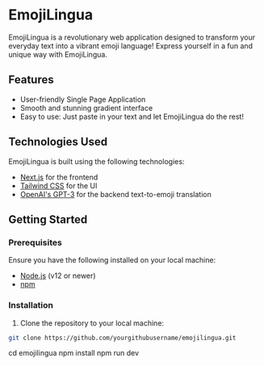 # EmojiLingua

EmojiLingua is a revolutionary web application designed to transform your everyday text into a vibrant emoji language! Express yourself in a fun and unique way with EmojiLingua.

## Features

- User-friendly Single Page Application
- Smooth and stunning gradient interface
- Easy to use: Just paste in your text and let EmojiLingua do the rest!

## Technologies Used

EmojiLingua is built using the following technologies:

- [Next.js](https://nextjs.org/) for the frontend
- [Tailwind CSS](https://tailwindcss.com/) for the UI
- [OpenAI's GPT-3](https://openai.com/research/gpt-3/) for the backend text-to-emoji translation

## Getting Started

### Prerequisites

Ensure you have the following installed on your local machine:

- [Node.js](https://nodejs.org/) (v12 or newer)
- [npm](https://www.npmjs.com/)

### Installation

1. Clone the repository to your local machine:

```bash
git clone https://github.com/yourgithubusername/emojilingua.git
```

cd emojilingua
npm install
npm run dev
